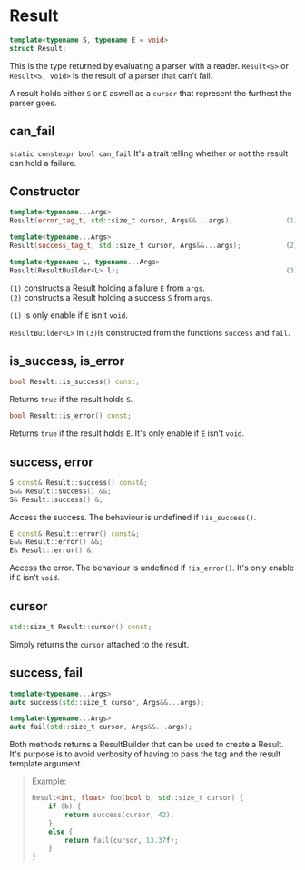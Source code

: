 # Result

```cpp
template<typename S, typename E = void>
struct Result;
```

This is the type returned by evaluating a parser with a reader. `Result<S>` or `Result<S, void>` is the result of a parser that can't fail.

A result holds either `S` or `E` aswell as a `cursor` that represent the furthest the parser goes.

## can_fail

`static constexpr bool can_fail`
It's a trait telling whether or not the result can hold a failure.

## Constructor

```cpp
template<typename...Args>
Result(error_tag_t, std::size_t cursor, Args&&...args);             (1)

template<typename...Args>
Result(success_tag_t, std::size_t cursor, Args&&...args);           (2)

template<typename L, typename...Args>
Result(ResultBuilder<L> l);                                         (3)
```
`(1)` constructs a Result holding a failure `E` from `args`.\
`(2)` constructs a Result holding a success `S` from `args`.

`(1)` is only enable if `E` isn't `void`.

`ResultBuilder<L>` in `(3)`is constructed from the functions `success` and `fail`.

## is_success, is_error

```cpp
bool Result::is_success() const;
```
Returns `true` if the result holds `S`.

```cpp
bool Result::is_error() const;
```

Returns `true` if the result holds `E`. It's only enable if `E` isn't `void`.

## success, error

```cpp
S const& Result::success() const&;
S&& Result::success() &&;
S& Result::success() &;
```
Access the success. The behaviour is undefined if `!is_success()`.

```cpp
E const& Result::error() const&;
E&& Result::error() &&;
E& Result::error() &;
```
Access the error. The behaviour is undefined if `!is_error()`. It's only enable if `E` isn't `void`.

## cursor

```cpp
std::size_t Result::cursor() const;
``` 

Simply returns the `cursor` attached to the result.

## success, fail

```cpp
template<typename...Args>
auto success(std::size_t cursor, Args&&...args);

template<typename...Args>
auto fail(std::size_t cursor, Args&&...args);
```

Both methods returns a ResultBuilder that can be used to create a Result. It's purpose is to avoid verbosity of having to pass the tag and the result template argument.

> Example:
> ```cpp
> Result<int, float> foo(bool b, std::size_t cursor) {
>     if (b) {
>         return success(cursor, 42);
>     }   
>     else {
>         return fail(cursor, 13.37f);
>     }   
> }
>```